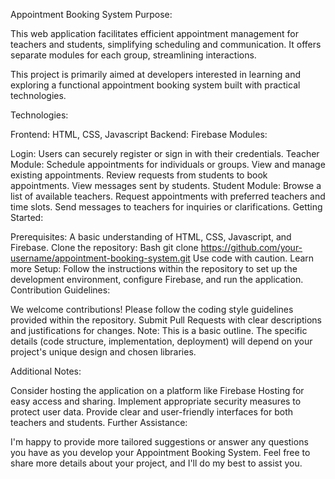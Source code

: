 
Appointment Booking System
Purpose:

This web application facilitates efficient appointment management for teachers and students, simplifying scheduling and communication. It offers separate modules for each group, streamlining interactions.


This project is primarily aimed at developers interested in learning and exploring a functional appointment booking system built with practical technologies.

Technologies:

Frontend: HTML, CSS, Javascript
Backend: Firebase
Modules:

Login: Users can securely register or sign in with their credentials.
Teacher Module:
Schedule appointments for individuals or groups.
View and manage existing appointments.
Review requests from students to book appointments.
View messages sent by students.
Student Module:
Browse a list of available teachers.
Request appointments with preferred teachers and time slots.
Send messages to teachers for inquiries or clarifications.
Getting Started:

Prerequisites: A basic understanding of HTML, CSS, Javascript, and Firebase.
Clone the repository:
Bash
git clone https://github.com/your-username/appointment-booking-system.git
Use code with caution. Learn more
Setup:
Follow the instructions within the repository to set up the development environment, configure Firebase, and run the application.
Contribution Guidelines:

We welcome contributions!
Please follow the coding style guidelines provided within the repository.
Submit Pull Requests with clear descriptions and justifications for changes.
Note: This is a basic outline. The specific details (code structure, implementation, deployment) will depend on your project's unique design and chosen libraries.

Additional Notes:

Consider hosting the application on a platform like Firebase Hosting for easy access and sharing.
Implement appropriate security measures to protect user data.
Provide clear and user-friendly interfaces for both teachers and students.
Further Assistance:

I'm happy to provide more tailored suggestions or answer any questions you have as you develop your Appointment Booking System. Feel free to share more details about your project, and I'll do my best to assist you.
